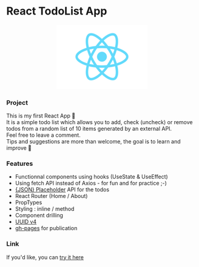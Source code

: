 # React TodoList App

<p align="center">
  <img width="240" src="react-logo.png">
</p>

### Project

This is my first React App :tada:  
It is a simple todo list which allows you to add, check (uncheck) or remove todos from a random list of 10 items generated by an external API.  
Feel free to leave a comment.  
Tips and suggestions are more than welcome, the goal is to learn and improve :rocket:

### Features

- Functionnal components using hooks (UseState & UseEffect)
- Using fetch API instead of Axios - for fun and for practice ;-)
- [{JSON} Placeholder](https://jsonplaceholder.typicode.com/) API for the todos
- React Router (Home / About)
- PropTypes
- Styling : inline / method
- Component drilling
- [UUID v4](https://www.npmjs.com/package/uuid)
- [gh-pages](https://www.npmjs.com/package/gh-pages) for publication

### Link

If you'd like, you can [try it here](https://epictete.github.io/react-todo/)
